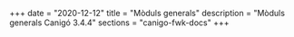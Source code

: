 +++
date        = "2020-12-12"
title       = "Mòduls generals"
description = "Mòduls generals Canigó 3.4.4"
sections    = "canigo-fwk-docs"
+++